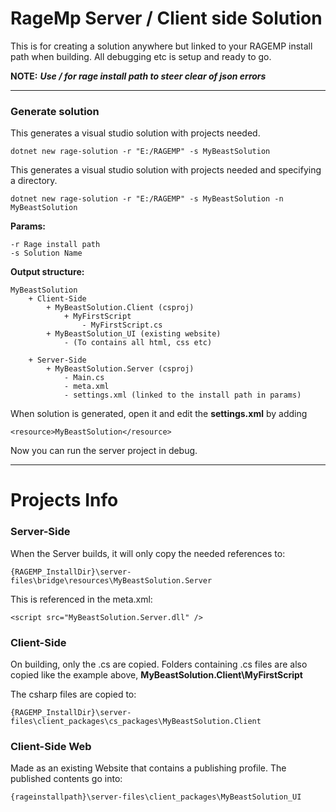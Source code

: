 # RageMp Server / Client side Solution

This is for creating a solution anywhere but linked to your RAGEMP install path when building. All debugging etc is setup and ready to go.

**NOTE:** ***Use / for rage install path to steer clear of json errors***

---

### Generate solution

This generates a visual studio solution with projects needed.
	
	dotnet new rage-solution -r "E:/RAGEMP" -s MyBeastSolution

This generates a visual studio solution with projects needed and specifying a directory.

	dotnet new rage-solution -r "E:/RAGEMP" -s MyBeastSolution -n MyBeastSolution


**Params:**

	-r Rage install path
	-s Solution Name

**Output structure:**

	MyBeastSolution
		+ Client-Side
			+ MyBeastSolution.Client (csproj)
				+ MyFirstScript
					- MyFirstScript.cs
			+ MyBeastSolution_UI (existing website)
				- (To contains all html, css etc)
				
		+ Server-Side
			+ MyBeastSolution.Server (csproj)
				- Main.cs
				- meta.xml
				- settings.xml (linked to the install path in params)


When solution is generated, open it and edit the **settings.xml** by adding

	<resource>MyBeastSolution</resource>

Now you can run the server project in debug.

---

# Projects Info

### Server-Side
When the Server builds, it will only copy the needed references to:

	{RAGEMP_InstallDir}\server-files\bridge\resources\MyBeastSolution.Server

This is referenced in the meta.xml:

	<script src="MyBeastSolution.Server.dll" /> 

### Client-Side

On building, only the .cs are copied. Folders containing .cs files are also copied like the example above, **MyBeastSolution.Client\MyFirstScript**

The csharp files are copied to:

	{RAGEMP_InstallDir}\server-files\client_packages\cs_packages\MyBeastSolution.Client

### Client-Side Web

Made as an existing Website that contains a publishing profile. The published contents go into:

	{rageinstallpath}\server-files\client_packages\MyBeastSolution_UI
